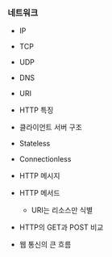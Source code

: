 ### 네트워크

- IP
- TCP
- UDP
- DNS

- URI

- HTTP 특징
- 클라이언트 서버 구조
- Stateless
- Connectionless
- HTTP 메시지

- HTTP 메서드
    - URI는 리소스만 식별


- HTTP의 GET과 POST 비교
- 웹 통신의 큰 흐름